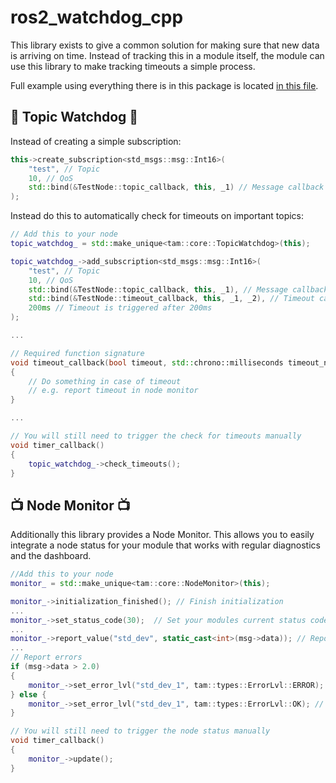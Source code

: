 # ros2_watchdog_cpp

This library exists to give a common solution for making sure that new data is arriving on time. Instead of tracking this in a module itself, the module can use this library to make tracking timeouts a simple process.

Full example using everything there is in this package is located [in this file](./src/example_monitor.cpp).

## 👀 Topic Watchdog 👀

Instead of creating a simple subscription:

```cpp
this->create_subscription<std_msgs::msg::Int16>(
    "test", // Topic
    10, // QoS
    std::bind(&TestNode::topic_callback, this, _1) // Message callback
);
```

Instead do this to automatically check for timeouts on important topics:

```cpp
// Add this to your node
topic_watchdog_ = std::make_unique<tam::core::TopicWatchdog>(this);

topic_watchdog_->add_subscription<std_msgs::msg::Int16>(
    "test", // Topic
    10, // QoS
    std::bind(&TestNode::topic_callback, this, _1), // Message callback
    std::bind(&TestNode::timeout_callback, this, _1, _2), // Timeout callback
    200ms // Timeout is triggered after 200ms
);

...

// Required function signature
void timeout_callback(bool timeout, std::chrono::milliseconds timeout_now)
{
    // Do something in case of timeout
    // e.g. report timeout in node monitor
}

...

// You will still need to trigger the check for timeouts manually
void timer_callback()
{
    topic_watchdog_->check_timeouts();
}
```

## 📺 Node Monitor 📺

Additionally this library provides a Node Monitor. This allows you to easily integrate a node status for your module that works with regular diagnostics and the dashboard.

```cpp
//Add this to your node
monitor_ = std::make_unique<tam::core::NodeMonitor>(this);

monitor_->initialization_finished(); // Finish initialization
...
monitor_->set_status_code(30);  // Set your modules current status code for dashboard
...
monitor_->report_value("std_dev", static_cast<int>(msg->data)); // Report data for dashboard
...
// Report errors
if (msg->data > 2.0)
{
    monitor_->set_error_lvl("std_dev_1", tam::types::ErrorLvl::ERROR); // Set error
} else {
    monitor_->set_error_lvl("std_dev_1", tam::types::ErrorLvl::OK); // Otherwise clear error
}

// You will still need to trigger the node status manually
void timer_callback()
{
    monitor_->update();
}
```